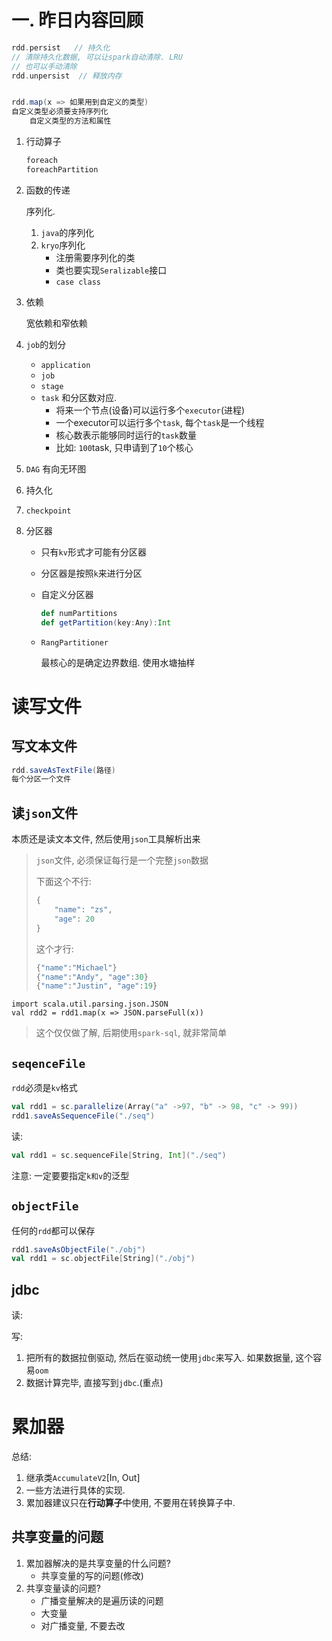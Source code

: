 # 一. 昨日内容回顾

```scala
rdd.persist   // 持久化
// 清除持久化数据, 可以让spark自动清除. LRU
// 也可以手动清除
rdd.unpersist  // 释放内存


rdd.map(x => 如果用到自定义的类型)
自定义类型必须要支持序列化
	自定义类型的方法和属性
```

1. 行动算子

   ```scala
   foreach
   foreachPartition
   ```

2. 函数的传递

   序列化.  

   1. `java`的序列化
   2. `kryo`序列化
      - 注册需要序列化的类
      - 类也要实现`Seralizable`接口
      - `case class`

3. 依赖

   宽依赖和窄依赖

4. `job`的划分

   - `application `
   - `job` 
   - `stage` 
   - `task` 和分区数对应.
     - 将来一个节点(设备)可以运行多个`executor`(进程)
     - 一个executor可以运行多个`task`, 每个`task`是一个线程
     - 核心数表示能够同时运行的`task`数量
     - 比如: `100`task, 只申请到了`10`个核心

5. `DAG` 有向无环图

6. 持久化

7. `checkpoint`

8. 分区器

   - 只有`kv`形式才可能有分区器

   - 分区器是按照`k`来进行分区

   - 自定义分区器

     ```scala
     def numPartitions
     def getPartition(key:Any):Int
     ```

   - `RangPartitioner`

     最核心的是确定边界数组. 使用水塘抽样

# 读写文件

## 写文本文件

   ```scala
   rdd.saveAsTextFile(路径)
   每个分区一个文件
   ```

   ## 读`json`文件

   本质还是读文本文件, 然后使用`json`工具解析出来

   > `json`文件, 必须保证每行是一个完整`json`数据
   >
   > 下面这个不行:
   >
   > ```scala
   > {
   >     "name": "zs",
   >     "age": 20
   > }
   > ```
   >
   > 这个才行: 
   >
   > ```scala
   > {"name":"Michael"}
   > {"name":"Andy", "age":30}
   > {"name":"Justin", "age":19}
   > ```
   >
   > 

   ```
   import scala.util.parsing.json.JSON
   val rdd2 = rdd1.map(x => JSON.parseFull(x))
   ```

   > 这个仅仅做了解, 后期使用`spark-sql`, 就非常简单

## `seqenceFile`

   `rdd`必须是`kv`格式

```scala
val rdd1 = sc.parallelize(Array("a" ->97, "b" -> 98, "c" -> 99))
rdd1.saveAsSequenceFile("./seq")
```

读:

```scala
val rdd1 = sc.sequenceFile[String, Int]("./seq")
```

注意: 一定要要指定`k和v`的泛型

## `objectFile`

任何的`rdd`都可以保存

```scala
rdd1.saveAsObjectFile("./obj")
val rdd1 = sc.objectFile[String]("./obj")
```

## jdbc

读:

写:

1. 把所有的数据拉倒驱动, 然后在驱动统一使用`jdbc`来写入.  如果数据量, 这个容易`oom`
2. 数据计算完毕, 直接写到`jdbc`.(重点)



# 累加器



总结: 

1. 继承类`AccumulateV2`[In, Out]
2. 一些方法进行具体的实现.
3. 累加器建议只在**行动算子**中使用, 不要用在转换算子中.

## 共享变量的问题

1. 累加器解决的是共享变量的什么问题?
   - 共享变量的写的问题(修改)
2. 共享变量读的问题?
   - 广播变量解决的是遍历读的问题
   - 大变量
   - 对广播变量, 不要去改

